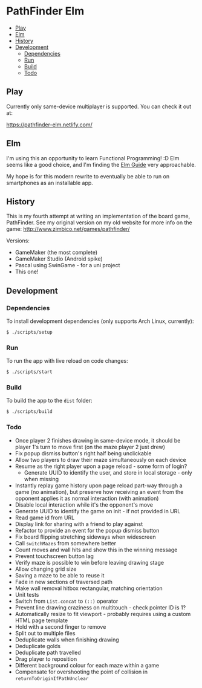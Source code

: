 # PathFinder Elm

<!-- MarkdownTOC autolink=true -->

- [Play](#play)
- [Elm](#elm)
- [History](#history)
- [Development](#development)
    - [Dependencies](#dependencies)
    - [Run](#run)
    - [Build](#build)
    - [Todo](#todo)

<!-- /MarkdownTOC -->

## Play

Currently only same-device multiplayer is supported. You can check it out at:

https://pathfinder-elm.netlify.com/

## Elm

I'm using this an opportunity to learn Functional Programming! :D Elm seems like a good choice, and I'm finding the [Elm Guide](https://guide.elm-lang.org/) very approachable.

My hope is for this modern rewrite to eventually be able to run on smartphones as an installable app.

## History

This is my fourth attempt at writing an implementation of the board game, PathFinder. See my original version on my old website for more info on the game: http://www.zimbico.net/games/pathfinder/

Versions:

- GameMaker (the most complete)
- GameMaker Studio (Android spike)
- Pascal using SwinGame - for a uni project
- This one!

## Development

### Dependencies

To install development dependencies (only supports Arch Linux, currently):

```bash
$ ./scripts/setup
```

### Run

To run the app with live reload on code changes:

```bash
$ ./scripts/start
```

### Build

To build the app to the `dist` folder:

```bash
$ ./scripts/build
```

### Todo

- Once player 2 finishes drawing in same-device mode, it should be player 1's turn to move first (on the maze player 2 just drew)
- Fix popup dismiss button's right half being unclickable
- Allow two players to draw their maze simultaneously on each device
- Resume as the right player upon a page reload - some form of login?
    + Generate UUID to identify the user, and store in local storage - only when missing
- Instantly replay game history upon page reload part-way through a game (no animation), but preserve how receiving an event from the opponent applies it as normal interaction (with animation)
- Disable local interaction while it's the opponent's move
- Generate UUID to identify the game on init - if not provided in URL
- Read game id from URL
- Display link for sharing with a friend to play against
- Refactor to provide an event for the popup dismiss button
- Fix board flipping stretching sideways when widescreen
- Call `switchMazes` from somewhere better
- Count moves and wall hits and show this in the winning message
- Prevent touchscreen button lag
- Verify maze is possible to win before leaving drawing stage
- Allow changing grid size
- Saving a maze to be able to reuse it
- Fade in new sections of traversed path
- Make wall removal hitbox rectangular, matching orientation
- Unit tests
- Switch from `List.concat` to `(::)` operator
- Prevent line drawing craziness on multitouch - check pointer ID is 1?
- Automatically resize to fit viewport - probably requires using a custom HTML page template
- Hold with a second finger to remove
- Split out to multiple files
- Deduplicate walls when finishing drawing
- Deduplicate golds
- Deduplicate path travelled
- Drag player to reposition
- Different background colour for each maze within a game
- Compensate for overshooting the point of collision in `returnToOriginIfPathUnclear`
